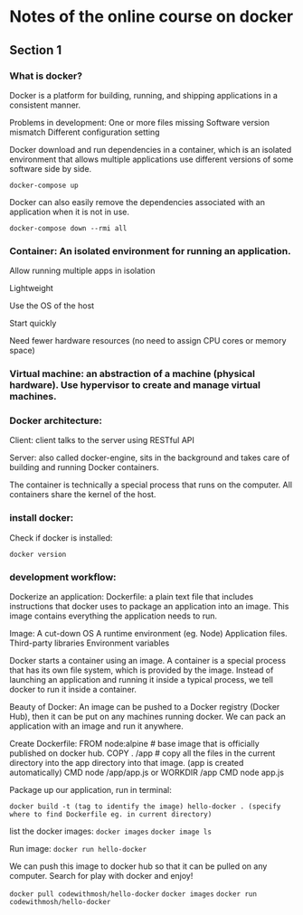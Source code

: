 # Notes of the online course on docker

## Section 1

### What is docker?
Docker is a platform for building, running, and shipping applications in a consistent manner.

Problems in development:
One or more files missing
Software version mismatch
Different configuration setting


Docker download and run dependencies in a container, which is an isolated environment that allows multiple applications use different versions of some software side by side.

  `docker-compose up`
  
Docker can also easily remove the dependencies associated with an application when it is not in use.

  `docker-compose down --rmi all`


### Container: An isolated environment for running an application.
  
  Allow running multiple apps in isolation
  
  Lightweight
  
  Use the OS of the host
  
  Start quickly
  
  Need fewer hardware resources (no need to assign CPU cores or memory space)

### Virtual machine: an abstraction of a machine (physical hardware). Use hypervisor to create and manage virtual machines.

### Docker architecture:

Client: client talks to the server using RESTful API

Server: also called docker-engine, sits in the background and takes care of building and running Docker containers.

The container is technically a special process that runs on the computer. All containers share the kernel of the host.


### install docker:
Check if docker is installed:

  `docker version`


### development workflow:
Dockerize an application:
Dockerfile: a plain text file that includes instructions that docker uses to package an application into an image. This image contains everything the application needs to run.

Image:
  A cut-down OS
  A runtime environment (eg. Node)
  Application files.
  Third-party libraries
  Environment variables

Docker starts a container using an image. A container is a special process that has its own file system, which is provided by the image. Instead of launching an application and running it inside a typical process, we tell docker to run it inside a container.

Beauty of Docker:
An image can be pushed to a Docker registry (Docker Hub), then it can be put on any machines running docker. We can pack an application with an image and run it anywhere.


Create Dockerfile:
FROM node:alpine # base image that is officially published on docker hub.
COPY . /app # copy all the files in the current directory into the app directory into that image. (app is created automatically)
CMD node /app/app.js
or
WORKDIR /app
CMD node app.js

Package up our application, run in terminal:

`docker build -t (tag to identify the image) hello-docker . (specify where to find Dockerfile eg. in current directory)`

list the docker images:
  `docker images`
  `docker image ls`

Run image:
  `docker run hello-docker`

We can push this image to docker hub so that it can be pulled on any computer. Search for play with docker and enjoy!

  `docker pull codewithmosh/hello-docker`
  `docker images`
  `docker run codewithmosh/hello-docker`

  
